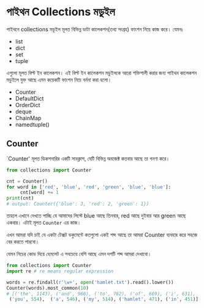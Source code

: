 # পাইথন Collections মডুইল

পাইথনে collections মডুইল মূলত বিভিন্ন ডাটা কালেকশন(তথ্য সংগ্রহ) ফাংশন নিয়ে কাজ করে। যেমনঃ

* list
* dict
* set
* tuple

এগুলো মূলত বিল্ট ইন কালেকশন। এই বিল্ট ইন কালেকশন মডুইলকে আরো শক্তিশালী করার জন্য পাইথন কালেকশন মডুইলে যুক্ত আছে এমন কয়েকটি ফাংশন নিচে বর্ননা করা হলো। 

* Counter
* DefaultDict
* OrderDict
* deque
* ChainMap
* namedtuple()

## Counter

`Counter' মূলত ডিকশনারির একটি সাবক্লাশ, যেটি বিভিন্ন অবজেক্ট কতবার আছে তা গনণা করে। 

```py
from collections import Counter

cnt = Counter()
for word in ['red', 'blue', 'red', 'green', 'blue', 'blue']:
     cnt[word] += 1
print(cnt)
# output: Counter({'blue': 3, 'red': 2, 'green': 1})
```
তাহলে এখানে দেখতে পাচ্ছি যে আমাদের লিস্টে blue আছে তিনবার, red আছে দুইবার আর green আছে একবার। এটাই মূলত `Counter` এর কাজ।

এখন আমরা যদি চাই যে একটা টেক্সট ডকুমেন্টে কতগুলো একই শব্দ আছে তা আমরা Counter ব্যবহার করে সহজে বের করতে পারবো। 

যেমন নিচের কোড দিয়ে হেমলেট এ সবচেয়ে বেশি আছে এমন দশটি শব্দ আমরা দেখাবো। 

```py
from collections import Counter
import re # re means regular expression

words = re.findall(r'\w+', open('hamlet.txt').read().lower())
Counter(words).most_common(10)
# [('the', 1143), ('and', 966), ('to', 762), ('of', 669), ('i', 631),
 ('you', 554),  ('a', 546), ('my', 514), ('hamlet', 471), ('in', 451)]


```

